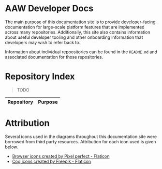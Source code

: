 # AAW Developer Docs

The main purpose of this documentation site is to provide developer-facing documentation for large-scale platform features that are implemented across many repositories. Additionally, this site also contains information about useful developer tooling and other onboarding information that developers may wish to refer back to.

Information about individual repoositories can be found in the `README.md` and associated documentation for those repositories.

# Repository Index

> TODO

| Repository | Purpose |
|------------|---------|


# Attribution

Several icons used in the diagrams throughout this documentation site were borrowed from third party resources. Attribution for each icon used is given below.

- <a href="https://www.flaticon.com/free-icons/browser" title="browser icons">Browser icons created by Pixel perfect - Flaticon</a>
- <a href="https://www.flaticon.com/free-icons/cog" title="cog icons">Cog icons created by Freepik - Flaticon</a>